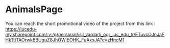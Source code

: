 # AnimalsPage
You can reach the short promotional video of the project from this link : 
https://iucedu-my.sharepoint.com/:v:/g/personal/isil_vardarli_ogr_iuc_edu_tr/ETuvcOJnJaFHkTtITAOrwk8BUguZ8JhOWlEOHK_FuAxxJA?e=zHncM1
